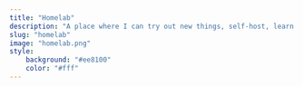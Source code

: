 ```yaml
---
title: "Homelab"
description: "A place where I can try out new things, self-host, learn new technologies or new vendor equipment in the comfort of my own home without paying for 3rd party services"
slug: "homelab"
image: "homelab.png"
style:
    background: "#ee8100"
    color: "#fff"
---
```

